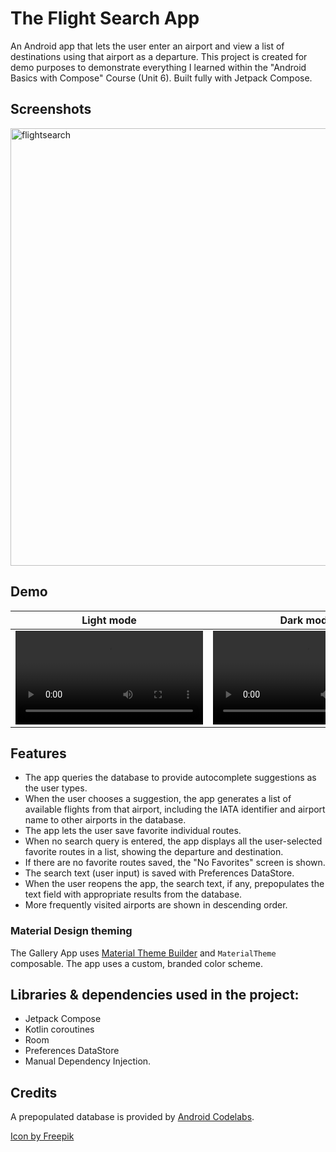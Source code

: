 # The Flight Search App

An Android app that lets the user enter an airport and view a list of destinations using that airport as a departure. 
This project is created for demo purposes to demonstrate everything I learned within the "Android Basics with Compose" Course (Unit 6).
Built fully with Jetpack Compose.

## Screenshots
<img width="700" alt="flightsearch" src="https://github.com/user-attachments/assets/eb3c89eb-a8ef-4183-b044-4686f3634a98">

## Demo
| Light mode | Dark mode |
| ------------- | ------------- |
| <video src="https://github.com/user-attachments/assets/f4f80d44-332c-4ef9-8d15-59e902633346"> | <video src="https://github.com/user-attachments/assets/11c0bccd-0ac7-4317-8b74-8c1e85c06b9d">| 

## Features

* The app queries the database to provide autocomplete suggestions as the user types.
* When the user chooses a suggestion, the app generates a list of available flights from that airport, including the IATA identifier and airport name to other airports in the database.
* The app lets the user save favorite individual routes.
* When no search query is entered, the app displays all the user-selected favorite routes in a list, showing the departure and destination.
* If there are no favorite routes saved, the "No Favorites" screen is shown.
* The search text (user input) is saved with Preferences DataStore.
* When the user reopens the app, the search text, if any, prepopulates the text field with appropriate results from the database.
* More frequently visited airports are shown in descending order.

### Material Design theming
The Gallery App uses [Material Theme Builder](https://material-foundation.github.io/material-theme-builder/) and `MaterialTheme` composable. The app uses a custom, branded color scheme. 

## Libraries & dependencies used in the project:

*   Jetpack Compose 
*   Kotlin coroutines
*   Room
*   Preferences DataStore
*   Manual Dependency Injection.

## Credits 
A prepopulated database is provided by [Android Codelabs](https://developer.android.com/get-started/codelabs).

<a href="https://www.freepik.com/icon/worldwide_1604503#fromView=search&page=1&position=76&uuid=55ba9a10-6676-42dc-b3e6-6de27efbe744">Icon by Freepik</a>


